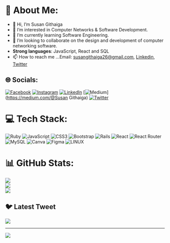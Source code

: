 # 💫 About Me:
- 👋 Hi, I’m Susan Githaiga
- 👀 I’m interested in Computer Networks & Software Development.
- 🌱 I’m currently learning Software Engineering.
- 💞️ I’m looking to collaborate on the design and development of computer networking software.
- **Strong languages**: JavaScript, React and SQL
- 📫 How to reach me ...Email: susangithaiga26@gmail.com, [Linkedin](https://www.linkedin.com/in/susan-githaiga-2832b11aa/), [Twitter](https://twitter.com/Su_Githaiga)

## 🌐 Socials:
[![Facebook](https://img.shields.io/badge/Facebook-%231877F2.svg?logo=Facebook&logoColor=white)](https://facebook.com/GithaigaSusan) [![Instagram](https://img.shields.io/badge/Instagram-%23E4405F.svg?logo=Instagram&logoColor=white)](https://instagram.com/githaiga_sn) [![LinkedIn](https://img.shields.io/badge/LinkedIn-%230077B5.svg?logo=linkedin&logoColor=white)](https://linkedin.com/in/nkedin.com/in/susan-githaiga-2832b11aa/) [![Medium](https://img.shields.io/badge/Medium-12100E?logo=medium&logoColor=white)](https://medium.com/@Susan Githaiga) [![Twitter](https://img.shields.io/badge/Twitter-%231DA1F2.svg?logo=Twitter&logoColor=white)](https://twitter.com/@Su_Githaiga) 

# 💻 Tech Stack:
![Ruby](https://img.shields.io/badge/ruby-%23CC342D.svg?style=for-the-badge&logo=ruby&logoColor=white) ![JavaScript](https://img.shields.io/badge/javascript-%23323330.svg?style=for-the-badge&logo=javascript&logoColor=%23F7DF1E) ![CSS3](https://img.shields.io/badge/css3-%231572B6.svg?style=for-the-badge&logo=css3&logoColor=white) ![Bootstrap](https://img.shields.io/badge/bootstrap-%23563D7C.svg?style=for-the-badge&logo=bootstrap&logoColor=white) ![Rails](https://img.shields.io/badge/rails-%23CC0000.svg?style=for-the-badge&logo=ruby-on-rails&logoColor=white) ![React](https://img.shields.io/badge/react-%2320232a.svg?style=for-the-badge&logo=react&logoColor=%2361DAFB) ![React Router](https://img.shields.io/badge/React_Router-CA4245?style=for-the-badge&logo=react-router&logoColor=white) ![MySQL](https://img.shields.io/badge/mysql-%2300f.svg?style=for-the-badge&logo=mysql&logoColor=white) ![Canva](https://img.shields.io/badge/Canva-%2300C4CC.svg?style=for-the-badge&logo=Canva&logoColor=white) 	![Figma](https://img.shields.io/badge/figma-%23F24E1E.svg?style=for-the-badge&logo=figma&logoColor=white) ![LINUX](https://img.shields.io/badge/Linux-FCC624?style=for-the-badge&logo=linux&logoColor=black)
# 📊 GitHub Stats:
![](https://github-readme-stats.vercel.app/api?username=SusanGithaigaN&theme=dark&hide_border=false&include_all_commits=true&count_private=false)<br/>
![](https://github-readme-streak-stats.herokuapp.com/?user=SusanGithaigaN&theme=dark&hide_border=false)<br/>
![](https://github-readme-stats.vercel.app/api/top-langs/?username=SusanGithaigaN&theme=dark&hide_border=false&include_all_commits=true&count_private=false&layout=compact)

## 🐦 Latest Tweet
[![](https://gtce.itsvg.in/api?username=@Su_Githaiga)](https://github.com/VishwaGauravIn/github-twitter-card-embed)

---
[![](https://visitcount.itsvg.in/api?id=SusanGithaigaN&icon=0&color=0)](https://visitcount.itsvg.in)

<!-- Proudly created with GPRM ( https://gprm.itsvg.in ) -->
